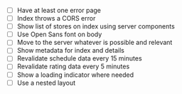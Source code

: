 - [ ] Have at least one error page
- [ ] Index throws a CORS error
- [ ] Show list of stores on index using server components
- [ ] Use Open Sans font on body
- [ ] Move to the server whatever is possible and relevant
- [ ] Show metadata for index and details
- [ ] Revalidate schedule data every 15 minutes
- [ ] Revalidate rating data every 5 minutes
- [ ] Show a loading indicator where needed
- [ ] Use a nested layout
